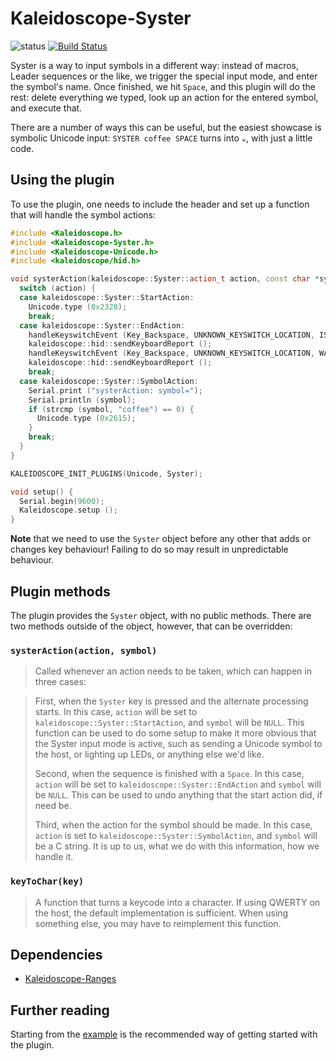# Kaleidoscope-Syster

![status][st:experimental] [![Build Status][travis:image]][travis:status]

 [travis:image]: https://travis-ci.org/keyboardio/Kaleidoscope-Syster.svg?branch=master
 [travis:status]: https://travis-ci.org/keyboardio/Kaleidoscope-Syster

 [st:stable]: https://img.shields.io/badge/stable-✔-black.svg?style=flat&colorA=44cc11&colorB=494e52
 [st:broken]: https://img.shields.io/badge/broken-X-black.svg?style=flat&colorA=e05d44&colorB=494e52
 [st:experimental]: https://img.shields.io/badge/experimental----black.svg?style=flat&colorA=dfb317&colorB=494e52

Syster is a way to input symbols in a different way: instead of macros, Leader
sequences or the like, we trigger the special input mode, and enter the symbol's
name. Once finished, we hit `Space`, and this plugin will do the rest: delete
everything we typed, look up an action for the entered symbol, and execute that.

There are a number of ways this can be useful, but the easiest showcase is
symbolic Unicode input: `SYSTER coffee SPACE` turns into `☕`, with just a
little code.

## Using the plugin

To use the plugin, one needs to include the header and set up a function that
will handle the symbol actions:

```c++
#include <Kaleidoscope.h>
#include <Kaleidoscope-Syster.h>
#include <Kaleidoscope-Unicode.h>
#include <kaleidoscope/hid.h>

void systerAction(kaleidoscope::Syster::action_t action, const char *symbol) {
  switch (action) {
  case kaleidoscope::Syster::StartAction:
    Unicode.type (0x2328);
    break;
  case kaleidoscope::Syster::EndAction:
    handleKeyswitchEvent (Key_Backspace, UNKNOWN_KEYSWITCH_LOCATION, IS_PRESSED | INJECTED);
    kaleidoscope::hid::sendKeyboardReport ();
    handleKeyswitchEvent (Key_Backspace, UNKNOWN_KEYSWITCH_LOCATION, WAS_PRESSED | INJECTED);
    kaleidoscope::hid::sendKeyboardReport ();
    break;
  case kaleidoscope::Syster::SymbolAction:
    Serial.print ("systerAction: symbol=");
    Serial.println (symbol);
    if (strcmp (symbol, "coffee") == 0) {
      Unicode.type (0x2615);
    }
    break;
  }
}

KALEIDOSCOPE_INIT_PLUGINS(Unicode, Syster);

void setup() {
  Serial.begin(9600);
  Kaleidoscope.setup ();
}
```

**Note** that we need to use the `Syster` object before any other that adds or
changes key behaviour! Failing to do so may result in unpredictable behaviour.

## Plugin methods

The plugin provides the `Syster` object, with no public methods. There are two
methods outside of the object, however, that can be overridden:

### `systerAction(action, symbol)`

> Called whenever an action needs to be taken, which can happen in three cases:

> First, when the `Syster` key is pressed and the alternate processing starts.
> In this case, `action` will be set to `kaleidoscope::Syster::StartAction`, and
> `symbol` will be `NULL`. This function can be used to do some setup to make it
> more obvious that the Syster input mode is active, such as sending a Unicode
> symbol to the host, or lighting up LEDs, or anything else we'd like.
>
> Second, when the sequence is finished with a `Space`. In this case, `action`
> will be set to `kaleidoscope::Syster::EndAction` and `symbol` will be `NULL`.
> This can be used to undo anything that the start action did, if need be.
>
> Third, when the action for the symbol should be made. In this case, `action`
> is set to `kaleidoscope::Syster::SymbolAction`, and `symbol` will be a C
> string. It is up to us, what we do with this information, how we handle it.

### `keyToChar(key)`

> A function that turns a keycode into a character. If using QWERTY on the host,
> the default implementation is sufficient. When using something else, you may
> have to reimplement this function.

## Dependencies

* [Kaleidoscope-Ranges](https://github.com/keyboardio/Kaleidoscope-Ranges)

## Further reading

Starting from the [example][plugin:example] is the recommended way of getting
started with the plugin.

 [plugin:example]: https://github.com/keyboardio/Kaleidoscope-Syster/blob/master/examples/Syster/Syster.ino
